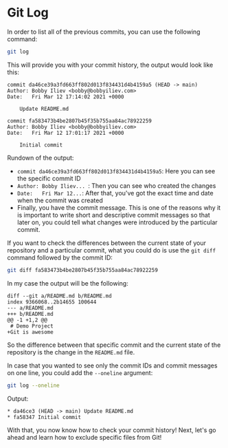 # Git Log

In order to list all of the previous commits, you can use the following command:

```bash
git log
```

This will provide you with your commit history, the output would look like this:

```
commit da46ce39a3fd663ff802d013f834431d4b4159a5 (HEAD -> main)
Author: Bobby Iliev <bobby@bobbyiliev.com>
Date:   Fri Mar 12 17:14:02 2021 +0000

    Update README.md

commit fa583473b4be2807b45f35b755aa84ac78922259
Author: Bobby Iliev <bobby@bobbyiliev.com>
Date:   Fri Mar 12 17:01:17 2021 +0000

    Initial commit
```

Rundown of the output:

* `commit da46ce39a3fd663ff802d013f834431d4b4159a5`: Here you can see the specific commit ID
* `Author: Bobby Iliev... `: Then you can see who created the changes
* `Date:   Fri Mar 12...`: After that, you've got the exact time and date when the commit was created
* Finally, you have the commit message. This is one of the reasons why it is important to write short and descriptive commit messages so that later on, you could tell what changes were introduced by the particular commit.

If you want to check the differences between the current state of your repository and a particular commit, what you could do is use the `git diff` command followed by the commit ID:

```bash
git diff fa583473b4be2807b45f35b755aa84ac78922259
```

In my case the output will be the following:

```
diff --git a/README.md b/README.md
index 9366068..2b14655 100644
--- a/README.md
+++ b/README.md
@@ -1 +1,2 @@
 # Demo Project
+Git is awesome
```

So the difference between that specific commit and the current state of the repository is the change in the `README.md` file.

In case that you wanted to see only the commit IDs and commit messages on one line, you could add the `--oneline` argument:

```bash
git log --oneline
```

Output:

```
* da46ce3 (HEAD -> main) Update README.md
* fa58347 Initial commit
```

With that, you now know how to check your commit history! Next, let's go ahead and learn how to exclude specific files from Git!